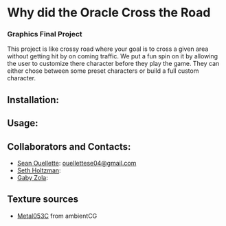 # Why did the Oracle Cross the Road
### Graphics Final Project

This project is like crossy road where your goal is to cross a given area without getting hit by on coming traffic. We put a fun spin on it by allowing the user to customize there character before they play the game. They can either chose between some preset characters or build a full custom character.

## Installation:

## Usage:

## Collaborators and Contacts:
- [Sean Ouellette](https://github.com/SOuellette22): [ouellettese04@gmail.com](ouellettese04@gmail.com)
- [Seth Holtzman](https://github.com/SethMC26):
- [Gaby Zola](https://github.com/gabyzola):

## Texture sources 
- [Metal053C](ambientCG.com/a/Metal053C) from ambientCG
